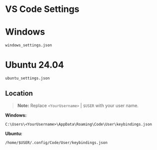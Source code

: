 # VS Code Settings

# Windows

`windows_settings.json`

# Ubuntu 24.04

`ubuntu_settings.json`

## Location

> **Note:** Replace `<YourUsername>` | `$USER` with your user name.

**Windows:**

`C:\Users\<YourUsername>\AppData\Roaming\Code\User\keybindings.json`

**Ubuntu:**

`/home/$USER/.config/Code/User/keybindings.json`
